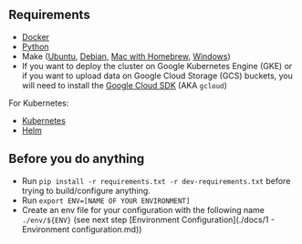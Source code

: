 

## Requirements

-   [Docker](https://docs.docker.com/install/)
-   [Python](https://www.python.org/downloads/)
-   Make ([Ubuntu](https://linuxize.com/post/how-to-install-gcc-compiler-on-ubuntu-18-04/), [Debian](https://linuxize.com/post/how-to-install-gcc-compiler-on-debian-10/), [Mac with Homebrew](https://formulae.brew.sh/formula/make), [Windows](https://stat545.com/make-windows.html))
-   If you want to deploy the cluster on Google Kubernetes Engine (GKE) or if you want to upload data on Google Cloud Storage (GCS) buckets, you will need to install the [Google Cloud SDK](https://cloud.google.com/sdk/install) (AKA `gcloud`)

For Kubernetes:

-   [Kubernetes](https://kubernetes.io/fr/docs/tasks/tools/install-kubectl/)
-   [Helm](https://helm.sh/docs/intro/install/)


## Before you do anything

- Run `pip install -r requirements.txt -r dev-requirements.txt` before trying to build/configure anything.
- Run `export ENV=[NAME OF YOUR ENVIRONMENT]`
- Create an env file for your configuration with the following name `./env/${ENV}` (see next step [Environment Configuration](./docs/1 - Environment configuration.md))
